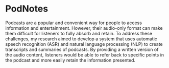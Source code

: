 # PodNotes

Podcasts are a popular and convenient way for people to access information and entertainment. However, their audio-only format can make them difficult for listeners to fully absorb and retain. 
To address these challenges, my research aimed to develop a system that uses automatic speech recognition (ASR) and natural language processing (NLP) to create transcripts and summaries of podcasts. 
By providing a written version of the audio content, listeners would be able to refer back to specific points in the podcast and more easily retain the information presented.

